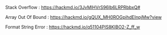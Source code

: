 Stack Overflow : https://hackmd.io/3JvMlHVrS96Ib6LRPRbbxQ#

Array Out Of Bound : https://hackmd.io/gQUX_MH0ROGpihdEInpjMw?view

Format String Error : https://hackmd.io/q51104PlS8KIBO2-Z_ff_w
